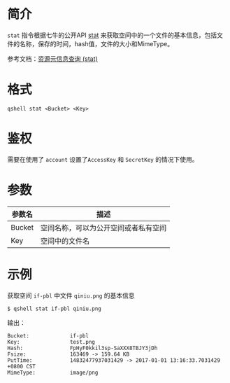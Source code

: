 # 简介
`stat` 指令根据七牛的公开API [stat](http://developer.qiniu.com/code/v6/api/kodo-api/rs/stat.html) 来获取空间中的一个文件的基本信息，包括文件的名称，保存的时间，hash值，文件的大小和MimeType。

参考文档：[资源元信息查询 (stat)](http://developer.qiniu.com/code/v6/api/kodo-api/rs/stat.html)

# 格式
```
qshell stat <Bucket> <Key>
```

# 鉴权
需要在使用了 `account` 设置了`AccessKey` 和 `SecretKey` 的情况下使用。

# 参数
|参数名|描述|
|-----|-----|
|Bucket|空间名称，可以为公开空间或者私有空间|
|Key|空间中的文件名|

# 示例
获取空间 `if-pbl` 中文件 `qiniu.png` 的基本信息
```
$ qshell stat if-pbl qiniu.png
```

输出：
```
Bucket:             if-pbl
Key:                test.png
Hash:               FpHyF0kkil3sp-SaXXX8TBJY3jDh
Fsize:              163469 -> 159.64 KB
PutTime:            14832477937031429 -> 2017-01-01 13:16:33.7031429 +0800 CST
MimeType:           image/png
```